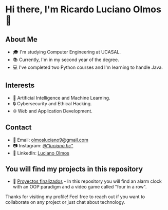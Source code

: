 # Hi there, I'm Ricardo Luciano Olmos 👋

## About Me
- 🎓 I'm studying Computer Engineering at UCASAL.
- 📚 Currently, I'm in my second year of the degree.
- 💻 I've completed two Python courses and I'm learning to handle Java.

## Interests
- 🤖 Artificial Intelligence and Machine Learning.
- 🔒 Cybersecurity and Ethical Hacking.
- 🌐 Web and Application Development.
  
## Contact
- 📧 Email: olmosluciano9@gmail.com
- 📷 Instagram: [@"_luciano.hc_"](https://www.instagram.com/__luciano.hc__/)
- 💼 LinkedIn: [Luciano Olmos](https://www.linkedin.com/in/luciano-olmos-85103b218/)

## You will find my projects in this repository
- 📁 [Proyectos finalizados](https://github.com/LRO1028/proyectos_finalizados) - In this repository you will find an alarm clock with an OOP paradigm and a video game called "four in a row".

Thanks for visiting my profile! Feel free to reach out if you want to collaborate on any project or just chat about technology.
